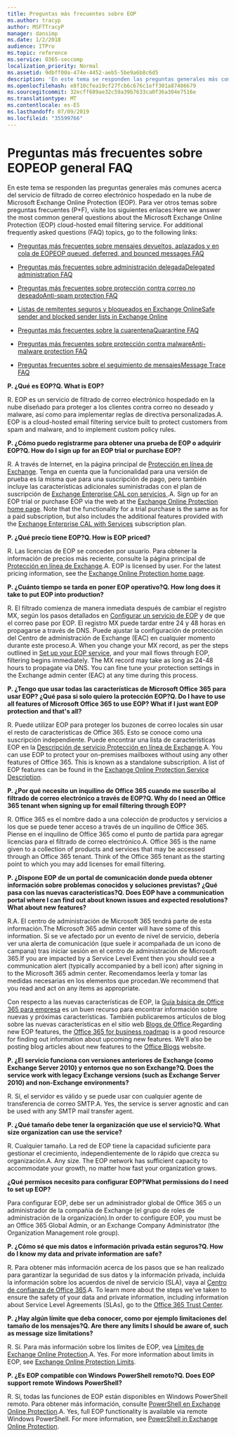 ```yaml
---
title: Preguntas más frecuentes sobre EOP
ms.author: tracyp
author: MSFTTracyP
manager: dansimp
ms.date: 1/2/2018
audience: ITPro
ms.topic: reference
ms.service: O365-seccomp
localization_priority: Normal
ms.assetid: 9dbff00a-474e-4452-aeb5-5be9a6b8c6d5
description: 'En este tema se responden las preguntas generales más comunes acerca del servicio de filtrado de correo electrónico hospedado en la nube de Microsoft Exchange Online Protection (EOP). Para ver otros temas sobre preguntas frecuentes (P+F), visite los siguientes enlaces:'
ms.openlocfilehash: e8f10cfea19cf27fcb6c676c1eff301a87486679
ms.sourcegitcommit: 32ecff689ae32c59a39b7633ca0f36a304e7516e
ms.translationtype: MT
ms.contentlocale: es-ES
ms.lasthandoff: 07/09/2019
ms.locfileid: "35599766"
---
```

# <a name="eop-general-faq"></a><span data-ttu-id="85146-104">Preguntas más frecuentes sobre EOP</span><span class="sxs-lookup"><span data-stu-id="85146-104">EOP general FAQ</span></span>

<span data-ttu-id="85146-p102">En este tema se responden las preguntas generales más comunes acerca del servicio de filtrado de correo electrónico hospedado en la nube de Microsoft Exchange Online Protection (EOP). Para ver otros temas sobre preguntas frecuentes (P+F), visite los siguientes enlaces:</span><span class="sxs-lookup"><span data-stu-id="85146-p102">Here we answer the most common general questions about the Microsoft Exchange Online Protection (EOP) cloud-hosted email filtering service. For additional frequently asked questions (FAQ) topics, go to the following links:</span></span>
  
- [<span data-ttu-id="85146-107">Preguntas más frecuentes sobre mensajes devueltos, aplazados y en cola de EOP</span><span class="sxs-lookup"><span data-stu-id="85146-107">EOP queued, deferred, and bounced messages FAQ</span></span>](eop-queued-deferred-and-bounced-messages-faq.md)
    
- [<span data-ttu-id="85146-108">Preguntas más frecuentes sobre administración delegada</span><span class="sxs-lookup"><span data-stu-id="85146-108">Delegated administration FAQ</span></span>](delegated-administration-faq.md)
    
- [<span data-ttu-id="85146-109">Preguntas más frecuentes sobre protección contra correo no deseado</span><span class="sxs-lookup"><span data-stu-id="85146-109">Anti-spam protection FAQ</span></span>](../anti-spam-protection-faq.md)
    
- [<span data-ttu-id="85146-110">Listas de remitentes seguros y bloqueados en Exchange Online</span><span class="sxs-lookup"><span data-stu-id="85146-110">Safe sender and blocked sender lists in Exchange Online</span></span>](../safe-sender-and-blocked-sender-lists-faq.md)
    
- [<span data-ttu-id="85146-111">Preguntas más frecuentes sobre la cuarentena</span><span class="sxs-lookup"><span data-stu-id="85146-111">Quarantine FAQ</span></span>](../quarantine-faq.md)
    
- [<span data-ttu-id="85146-112">Preguntas más frecuentes sobre protección contra malware</span><span class="sxs-lookup"><span data-stu-id="85146-112">Anti-malware protection FAQ </span></span>](../anti-malware-protection-faq-eop.md)
    
- [<span data-ttu-id="85146-113">Preguntas frecuentes sobre el seguimiento de mensajes</span><span class="sxs-lookup"><span data-stu-id="85146-113">Message Trace FAQ</span></span>](http://technet.microsoft.com/library/aa49e3f9-a5b1-4410-aac2-ddbbf3f5bfb2.aspx)
    
 <span data-ttu-id="85146-114">**P. ¿Qué es EOP?**</span><span class="sxs-lookup"><span data-stu-id="85146-114">**Q. What is EOP?**</span></span>
  
<span data-ttu-id="85146-p103">R. EOP es un servicio de filtrado de correo electrónico hospedado en la nube diseñado para proteger a los clientes contra correo no deseado y malware, así como para implementar reglas de directiva personalizadas.</span><span class="sxs-lookup"><span data-stu-id="85146-p103">A. EOP is a cloud-hosted email filtering service built to protect customers from spam and malware, and to implement custom policy rules.</span></span>
  
 <span data-ttu-id="85146-117">**P. ¿Cómo puedo registrarme para obtener una prueba de EOP o adquirir EOP?**</span><span class="sxs-lookup"><span data-stu-id="85146-117">**Q. How do I sign up for an EOP trial or purchase EOP?**</span></span>
  
<span data-ttu-id="85146-p104">R. A través de Internet, en la página principal de [Protección en línea de Exchange](https://go.microsoft.com/fwlink/p/?LinkId=279912). Tenga en cuenta que la funcionalidad para una versión de prueba es la misma que para una suscripción de pago, pero también incluye las características adicionales suministradas con el plan de suscripción de [ Exchange Enterprise CAL con servicios ](https://go.microsoft.com/fwlink/p/?LinkId=320619).</span><span class="sxs-lookup"><span data-stu-id="85146-p104">A. Sign up for an EOP trial or purchase EOP via the web at the [Exchange Online Protection home page](https://go.microsoft.com/fwlink/p/?LinkId=279912). Note that the functionality for a trial purchase is the same as for a paid subscription, but also includes the additional features provided with the [Exchange Enterprise CAL with Services](https://go.microsoft.com/fwlink/p/?LinkId=320619) subscription plan.</span></span> 
  
 <span data-ttu-id="85146-121">**P. ¿Qué precio tiene EOP?**</span><span class="sxs-lookup"><span data-stu-id="85146-121">**Q. How is EOP priced?**</span></span>
  
<span data-ttu-id="85146-p105">R. Las licencias de EOP se conceden por usuario. Para obtener la información de precios más reciente, consulte la página principal de [Protección en línea de Exchange](https://go.microsoft.com/fwlink/p/?LinkId=279912).</span><span class="sxs-lookup"><span data-stu-id="85146-p105">A. EOP is licensed by user. For the latest pricing information, see the [Exchange Online Protection home page](https://go.microsoft.com/fwlink/p/?LinkId=279912).</span></span>
  
 <span data-ttu-id="85146-125">**P. ¿Cuánto tiempo se tarda en poner EOP operativo?**</span><span class="sxs-lookup"><span data-stu-id="85146-125">**Q. How long does it take to put EOP into production?**</span></span>
  
<span data-ttu-id="85146-p106">R. El filtrado comienza de manera inmediata después de cambiar el registro MX, según los pasos detallados en [Configurar un servicio de EOP](set-up-your-eop-service.md) y de que el correo pase por EOP. El registro MX puede tardar entre 24 y 48 horas en propagarse a través de DNS. Puede ajustar la configuración de protección del Centro de administración de Exchange (EAC) en cualquier momento durante este proceso.</span><span class="sxs-lookup"><span data-stu-id="85146-p106">A. When you change your MX record, as per the steps outlined in [Set up your EOP service](set-up-your-eop-service.md), and your mail flows through EOP, filtering begins immediately. The MX record may take as long as 24-48 hours to propagate via DNS. You can fine tune your protection settings in the Exchange admin center (EAC) at any time during this process.</span></span>
  
 <span data-ttu-id="85146-130">**P. ¿Tengo que usar todas las características de Microsoft Office 365 para usar EOP? ¿Qué pasa si solo quiero la protección EOP?**</span><span class="sxs-lookup"><span data-stu-id="85146-130">**Q. Do I have to use all features of Microsoft Office 365 to use EOP? What if I just want EOP protection and that's all?**</span></span>
  
<span data-ttu-id="85146-p107">R. Puede utilizar EOP para proteger los buzones de correo locales sin usar el resto de características de Office 365. Esto se conoce como una suscripción independiente. Puede encontrar una lista de características EOP en la [Descripción de servicio Protección en línea de Exchange](https://go.microsoft.com/fwlink/p/?LinkId=320619).</span><span class="sxs-lookup"><span data-stu-id="85146-p107">A. You can use EOP to protect your on-premises mailboxes without using any other features of Office 365. This is known as a standalone subscription. A list of EOP features can be found in the [Exchange Online Protection Service Description](https://go.microsoft.com/fwlink/p/?LinkId=320619).</span></span>
  
 <span data-ttu-id="85146-135">**P. ¿Por qué necesito un inquilino de Office 365 cuando me suscribo al filtrado de correo electrónico a través de EOP?**</span><span class="sxs-lookup"><span data-stu-id="85146-135">**Q. Why do I need an Office 365 tenant when signing up for email filtering through EOP?**</span></span>
  
<span data-ttu-id="85146-p108">R. Office 365 es el nombre dado a una colección de productos y servicios a los que se puede tener acceso a través de un inquilino de Office 365. Piense en el inquilino de Office 365 como el punto de partida para agregar licencias para el filtrado de correo electrónico.</span><span class="sxs-lookup"><span data-stu-id="85146-p108">A. Office 365 is the name given to a collection of products and services that may be accessed through an Office 365 tenant. Think of the Office 365 tenant as the starting point to which you may add licenses for email filtering.</span></span>
  
 <span data-ttu-id="85146-139">**P. ¿Dispone EOP de un portal de comunicación donde pueda obtener información sobre problemas conocidos y soluciones previstas? ¿Qué pasa con las nuevas características?**</span><span class="sxs-lookup"><span data-stu-id="85146-139">**Q. Does EOP have a communication portal where I can find out about known issues and expected resolutions? What about new features?**</span></span>
  
<span data-ttu-id="85146-140">R.</span><span class="sxs-lookup"><span data-stu-id="85146-140">A.</span></span> <span data-ttu-id="85146-141">El centro de administración de Microsoft 365 tendrá parte de esta información.</span><span class="sxs-lookup"><span data-stu-id="85146-141">The Microsoft 365 admin center will have some of this information.</span></span> <span data-ttu-id="85146-142">Si se ve afectado por un evento de nivel de servicio, debería ver una alerta de comunicación (que suele ir acompañada de un icono de campana) tras iniciar sesión en el centro de administración de Microsoft 365.</span><span class="sxs-lookup"><span data-stu-id="85146-142">If you are impacted by a Service Level Event then you should see a communication alert (typically accompanied by a bell icon) after signing in to the Microsoft 365 admin center.</span></span> <span data-ttu-id="85146-143">Recomendamos leerla y tomar las medidas necesarias en los elementos que procedan.</span><span class="sxs-lookup"><span data-stu-id="85146-143">We recommend that you read and act on any items as appropriate.</span></span>
  
<span data-ttu-id="85146-p110">Con respecto a las nuevas características de EOP, la [Guía básica de Office 365 para empresa](https://office.microsoft.com/en-us/products/office-365-roadmap-FX104343353.aspx) es un buen recurso para encontrar información sobre nuevas y próximas características. También publicaremos artículos de blog sobre las nuevas características en el sitio web [Blogs de Office](https://go.microsoft.com/fwlink/p/?LinkId=392724).</span><span class="sxs-lookup"><span data-stu-id="85146-p110">Regarding new EOP features, the [Office 365 for business roadmap](https://office.microsoft.com/en-us/products/office-365-roadmap-FX104343353.aspx) is a good resource for finding out information about upcoming new features. We'll also be posting blog articles about new features to the [Office Blogs](https://go.microsoft.com/fwlink/p/?LinkId=392724) website.</span></span> 
  
 <span data-ttu-id="85146-146">**P. ¿El servicio funciona con versiones anteriores de Exchange (como Exchange Server 2010) y entornos que no son Exchange?**</span><span class="sxs-lookup"><span data-stu-id="85146-146">**Q. Does the service work with legacy Exchange versions (such as Exchange Server 2010) and non-Exchange environments?**</span></span>
  
<span data-ttu-id="85146-p111">R. Sí, el servidor es válido y se puede usar con cualquier agente de transferencia de correo SMTP.</span><span class="sxs-lookup"><span data-stu-id="85146-p111">A. Yes, the service is server agnostic and can be used with any SMTP mail transfer agent.</span></span>
  
 <span data-ttu-id="85146-149">**P. ¿Qué tamaño debe tener la organización que use el servicio?**</span><span class="sxs-lookup"><span data-stu-id="85146-149">**Q. What size organization can use the service?**</span></span>
  
<span data-ttu-id="85146-p112">R. Cualquier tamaño. La red de EOP tiene la capacidad suficiente para gestionar el crecimiento, independientemente de lo rápido que crezca su organización.</span><span class="sxs-lookup"><span data-stu-id="85146-p112">A. Any size. The EOP network has sufficient capacity to accommodate your growth, no matter how fast your organization grows.</span></span>
  
 <span data-ttu-id="85146-153">**¿Qué permisos necesito para configurar EOP?**</span><span class="sxs-lookup"><span data-stu-id="85146-153">**What permissions do I need to set up EOP?**</span></span>
  
<span data-ttu-id="85146-154">Para configurar EOP, debe ser un administrador global de Office 365 o un administrador de la compañía de Exchange (el grupo de roles de administración de la organización).</span><span class="sxs-lookup"><span data-stu-id="85146-154">In order to configure EOP, you must be an Office 365 Global Admin, or an Exchange Company Administrator (the Organization Management role group).</span></span>
  
 <span data-ttu-id="85146-155">**P. ¿Cómo sé que mis datos e información privada están seguros?**</span><span class="sxs-lookup"><span data-stu-id="85146-155">**Q. How do I know my data and private information are safe?**</span></span>
  
<span data-ttu-id="85146-p113">R. Para obtener más información acerca de los pasos que se han realizado para garantizar la seguridad de sus datos y la información privada, incluida la información sobre los acuerdos de nivel de servicio (SLA), vaya al [Centro de confianza de Office 365](https://go.microsoft.com/fwlink/p/?LinkId=285405).</span><span class="sxs-lookup"><span data-stu-id="85146-p113">A. To learn more about the steps we've taken to ensure the safety of your data and private information, including information about Service Level Agreements (SLAs), go to the [Office 365 Trust Center](https://go.microsoft.com/fwlink/p/?LinkId=285405).</span></span>
  
 <span data-ttu-id="85146-158">**P. ¿Hay algún límite que deba conocer, como por ejemplo limitaciones del tamaño de los mensajes?**</span><span class="sxs-lookup"><span data-stu-id="85146-158">**Q. Are there any limits I should be aware of, such as message size limitations?**</span></span>
  
<span data-ttu-id="85146-p114">R. Sí. Para más información sobre los límites de EOP, vea [Límites de Exchange Online Protection](https://go.microsoft.com/fwlink/p/?LinkId=402617).</span><span class="sxs-lookup"><span data-stu-id="85146-p114">A. Yes. For more information about limits in EOP, see [Exchange Online Protection Limits](https://go.microsoft.com/fwlink/p/?LinkId=402617).</span></span> 
  
 <span data-ttu-id="85146-162">**P. ¿Es EOP compatible con Windows PowerShell remoto?**</span><span class="sxs-lookup"><span data-stu-id="85146-162">**Q. Does EOP support remote Windows PowerShell?**</span></span>
  
<span data-ttu-id="85146-p115">R. Sí, todas las funciones de EOP están disponibles en Windows PowerShell remoto. Para obtener más información, consulte [PowerShell en Exchange Online Protection](http://technet.microsoft.com/library/f7918a88-774a-405e-945b-bc2f5ee9f748.aspx).</span><span class="sxs-lookup"><span data-stu-id="85146-p115">A. Yes, full EOP functionality is available via remote Windows PowerShell. For more information, see [PowerShell in Exchange Online Protection](http://technet.microsoft.com/library/f7918a88-774a-405e-945b-bc2f5ee9f748.aspx).</span></span>
  

